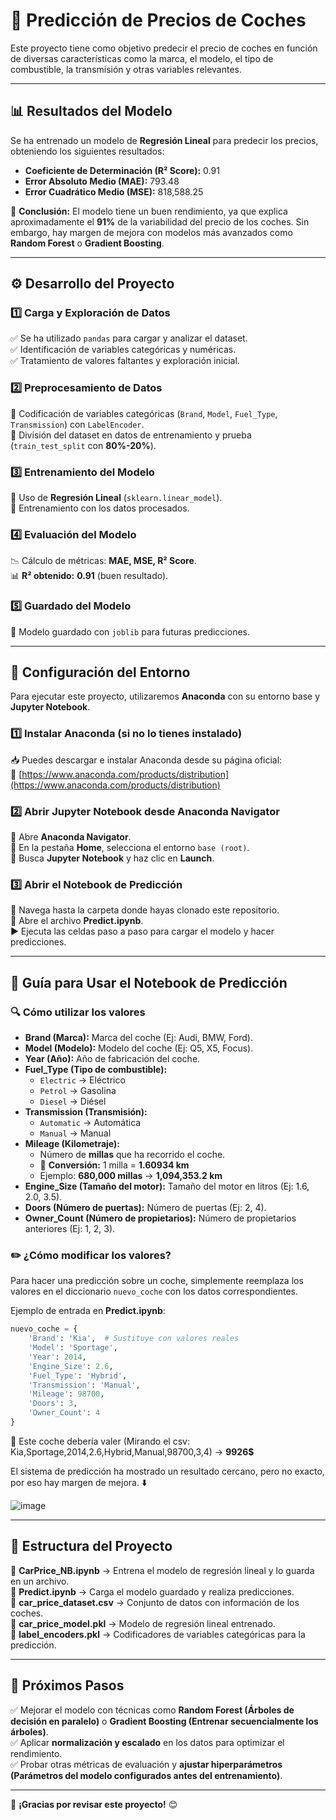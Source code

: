 # 🚗 Predicción de Precios de Coches  

Este proyecto tiene como objetivo predecir el precio de coches en función de diversas características como la marca, el modelo, el tipo de combustible, la transmisión y otras variables relevantes.  

---  

## 📊 Resultados del Modelo  

Se ha entrenado un modelo de **Regresión Lineal** para predecir los precios, obteniendo los siguientes resultados:  

- **Coeficiente de Determinación (R² Score):** 0.91
- **Error Absoluto Medio (MAE):** 793.48  
- **Error Cuadrático Medio (MSE):** 818,588.25  

📌 **Conclusión:** El modelo tiene un buen rendimiento, ya que explica aproximadamente el **91%** de la variabilidad del precio de los coches. Sin embargo, hay margen de mejora con modelos más avanzados como **Random Forest** o **Gradient Boosting**.  

---  

## ⚙️ Desarrollo del Proyecto  

### 1️⃣ Carga y Exploración de Datos  
✅ Se ha utilizado `pandas` para cargar y analizar el dataset.  
✅ Identificación de variables categóricas y numéricas.  
✅ Tratamiento de valores faltantes y exploración inicial.  

### 2️⃣ Preprocesamiento de Datos  
🔹 Codificación de variables categóricas (`Brand`, `Model`, `Fuel_Type`, `Transmission`) con `LabelEncoder`.  
🔹 División del dataset en datos de entrenamiento y prueba (`train_test_split` con **80%-20%**).  

### 3️⃣ Entrenamiento del Modelo  
🔹 Uso de **Regresión Lineal** (`sklearn.linear_model`).  
🔹 Entrenamiento con los datos procesados.  

### 4️⃣ Evaluación del Modelo  
📉 Cálculo de métricas: **MAE, MSE, R² Score**.  
📊 **R² obtenido:** **0.91** (buen resultado).  

### 5️⃣ Guardado del Modelo  
💾 Modelo guardado con `joblib` para futuras predicciones.  

---  

## 🔧 Configuración del Entorno  

Para ejecutar este proyecto, utilizaremos **Anaconda** con su entorno base y **Jupyter Notebook**.  

### 1️⃣ Instalar Anaconda (si no lo tienes instalado)  
📥 Puedes descargar e instalar Anaconda desde su página oficial:  
🔗 [https://www.anaconda.com/products/distribution](https://www.anaconda.com/products/distribution)  

### 2️⃣ Abrir Jupyter Notebook desde Anaconda Navigator  
🔹 Abre **Anaconda Navigator**.  
🔹 En la pestaña **Home**, selecciona el entorno `base (root)`.  
🔹 Busca **Jupyter Notebook** y haz clic en **Launch**.  

### 3️⃣ Abrir el Notebook de Predicción  
📂 Navega hasta la carpeta donde hayas clonado este repositorio.  
📜 Abre el archivo **Predict.ipynb**.  
▶️ Ejecuta las celdas paso a paso para cargar el modelo y hacer predicciones.  

---  

## 📘 Guía para Usar el Notebook de Predicción  

### 🔍 Cómo utilizar los valores  

- **Brand (Marca):** Marca del coche (Ej: Audi, BMW, Ford).  
- **Model (Modelo):** Modelo del coche (Ej: Q5, X5, Focus).  
- **Year (Año):** Año de fabricación del coche.  
- **Fuel_Type (Tipo de combustible):**  
  - `Electric` → Eléctrico  
  - `Petrol` → Gasolina  
  - `Diesel` → Diésel  
- **Transmission (Transmisión):**  
  - `Automatic` → Automática  
  - `Manual` → Manual  
- **Mileage (Kilometraje):**  
  - Número de **millas** que ha recorrido el coche.  
  - 📏 **Conversión:** 1 milla = **1.60934 km**  
  - Ejemplo: **680,000 millas** → **1,094,353.2 km**  
- **Engine_Size (Tamaño del motor):** Tamaño del motor en litros (Ej: 1.6, 2.0, 3.5).  
- **Doors (Número de puertas):** Número de puertas (Ej: 2, 4).  
- **Owner_Count (Número de propietarios):** Número de propietarios anteriores (Ej: 1, 2, 3).  

### ✏️ ¿Cómo modificar los valores?  

Para hacer una predicción sobre un coche, simplemente reemplaza los valores en el diccionario `nuevo_coche` con los datos correspondientes.  

Ejemplo de entrada en **Predict.ipynb**:  

```python
nuevo_coche = {
    'Brand': 'Kia',  # Sustituye con valores reales
    'Model': 'Sportage',
    'Year': 2014, 
    'Engine_Size': 2.6,
    'Fuel_Type': 'Hybrid',
    'Transmission': 'Manual',
    'Mileage': 98700,
    'Doors': 3,
    'Owner_Count': 4
}
```

💸 Este coche debería valer (Mirando el csv: Kia,Sportage,2014,2.6,Hybrid,Manual,98700,3,4) -> **9926$**

El sistema de predicción ha mostrado un resultado cercano, pero no exacto, por eso hay margen de mejora. ⬇️

![image](https://github.com/user-attachments/assets/2d672654-0b75-40c6-906a-9d4119682d3e)

---

## 📂 Estructura del Proyecto

📜 **CarPrice_NB.ipynb** → Entrena el modelo de regresión lineal y lo guarda en un archivo.  
📜 **Predict.ipynb** → Carga el modelo guardado y realiza predicciones.  
📁 **car_price_dataset.csv** → Conjunto de datos con información de los coches.  
📁 **car_price_model.pkl** → Modelo de regresión lineal entrenado.  
📁 **label_encoders.pkl** → Codificadores de variables categóricas para la predicción.  

---

## 🚀 Próximos Pasos

✅ Mejorar el modelo con técnicas como **Random Forest (Árboles de decisión en paralelo)** o **Gradient Boosting (Entrenar secuencialmente los árboles)**.  
✅ Aplicar **normalización y escalado** en los datos para optimizar el rendimiento.  
✅ Probar otras métricas de evaluación y **ajustar hiperparámetros (Parámetros del modelo configurados antes del entrenamiento)**.  

---

🎉 **¡Gracias por revisar este proyecto!** 😊
